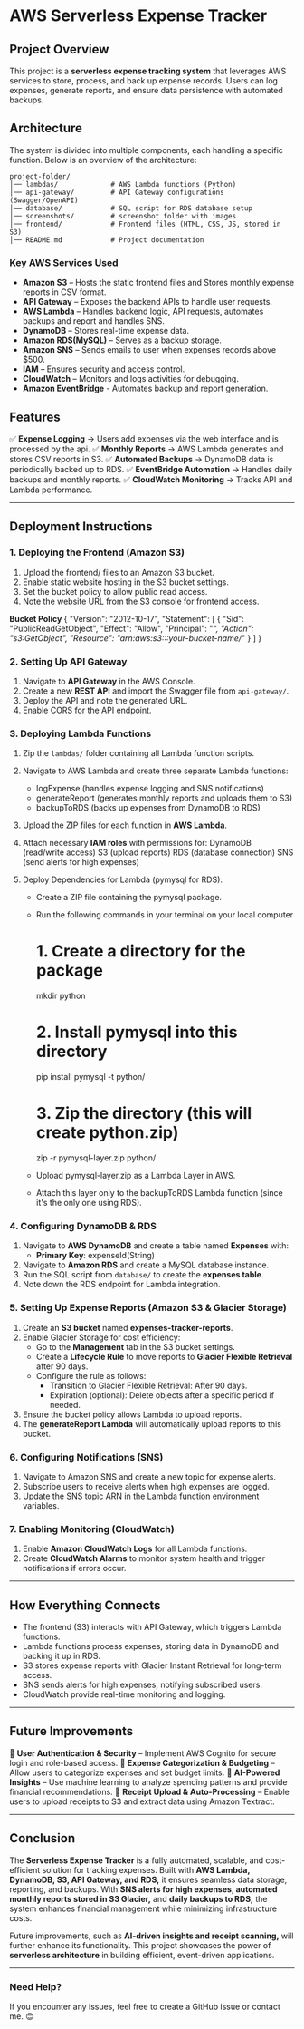 # AWS Serverless Expense Tracker

## **Project Overview**

This project is a **serverless expense tracking system** that leverages AWS services to store, process, and back up expense records. Users can log expenses, generate reports, and ensure data persistence with automated backups.

## **Architecture**

The system is divided into multiple components, each handling a specific function. Below is an overview of the architecture:

```
project-folder/
│── lambdas/             # AWS Lambda functions (Python)
│── api-gateway/         # API Gateway configurations (Swagger/OpenAPI)
│── database/            # SQL script for RDS database setup
│── screenshots/         # screenshot folder with images
│── frontend/            # Frontend files (HTML, CSS, JS, stored in S3)
│── README.md            # Project documentation
```

### **Key AWS Services Used**

- **Amazon S3** – Hosts the static frontend files and Stores monthly expense reports in CSV format.
- **API Gateway** – Exposes the backend APIs to handle user requests.
- **AWS Lambda** – Handles backend logic, API requests, automates backups and report and handles SNS.
- **DynamoDB** – Stores real-time expense data.
- **Amazon RDS(MySQL)** – Serves as a backup storage.
- **Amazon SNS** – Sends emails to user when expenses records above $500.
- **IAM** – Ensures security and access control.
- **CloudWatch** – Monitors and logs activities for debugging.
- **Amazon EventBridge** - Automates backup and report generation.

## **Features**

✅ **Expense Logging** → Users add expenses via the web interface and is processed by the api.
✅ **Monthly Reports** → AWS Lambda generates and stores CSV reports in S3.
✅ **Automated Backups** → DynamoDB data is periodically backed up to RDS.
✅ **EventBridge Automation** → Handles daily backups and monthly reports.
✅ **CloudWatch Monitoring** → Tracks API and Lambda performance.

---

## **Deployment Instructions**

### **1. Deploying the Frontend (Amazon S3)**

1. Upload the frontend/ files to an Amazon S3 bucket.
2. Enable static website hosting in the S3 bucket settings.
3. Set the bucket policy to allow public read access.
4. Note the website URL from the S3 console for frontend access.

**Bucket Policy**
{
"Version": "2012-10-17",
"Statement": [
{
"Sid": "PublicReadGetObject",
"Effect": "Allow",
"Principal": "*",
"Action": "s3:GetObject",
"Resource": "arn:aws:s3:::your-bucket-name/*"
}
]
}

### **2. Setting Up API Gateway**

1. Navigate to **API Gateway** in the AWS Console.
2. Create a new **REST API** and import the Swagger file from `api-gateway/`.
3. Deploy the API and note the generated URL.
4. Enable CORS for the API endpoint.

### **3. Deploying Lambda Functions**

1. Zip the `lambdas/` folder containing all Lambda function scripts.
2. Navigate to AWS Lambda and create three separate Lambda functions:
   - logExpense (handles expense logging and SNS notifications)
   - generateReport (generates monthly reports and uploads them to S3)
   - backupToRDS (backs up expenses from DynamoDB to RDS)
3. Upload the ZIP files for each function in **AWS Lambda**.
4. Attach necessary **IAM roles** with permissions for:
   DynamoDB (read/write access)
   S3 (upload reports)
   RDS (database connection)
   SNS (send alerts for high expenses)
5. Deploy Dependencies for Lambda (pymysql for RDS).

   - Create a ZIP file containing the pymysql package.
   - Run the following commands in your terminal on your local computer

     # 1. Create a directory for the package

     mkdir python

     # 2. Install pymysql into this directory

     pip install pymysql -t python/

     # 3. Zip the directory (this will create python.zip)

     zip -r pymysql-layer.zip python/

   - Upload pymysql-layer.zip as a Lambda Layer in AWS.
   - Attach this layer only to the backupToRDS Lambda function (since it's the only one using RDS).

### **4. Configuring DynamoDB & RDS**

1. Navigate to **AWS DynamoDB** and create a table named **Expenses** with:
   - **Primary Key**: expenseId(String)
2. Navigate to **Amazon RDS** and create a MySQL database instance.
3. Run the SQL script from `database/` to create the **expenses table**.
4. Note down the RDS endpoint for Lambda integration.

### **5. Setting Up Expense Reports (Amazon S3 & Glacier Storage)**

1. Create an **S3 bucket** named **expenses-tracker-reports**.
2. Enable Glacier Storage for cost efficiency:
   - Go to the **Management** tab in the S3 bucket settings.
   - Create a **Lifecycle Rule** to move reports to **Glacier Flexible Retrieval** after 90 days.
   - Configure the rule as follows:
     - Transition to Glacier Flexible Retrieval: After 90 days.
     - Expiration (optional): Delete objects after a specific period if needed.
3. Ensure the bucket policy allows Lambda to upload reports.
4. The **generateReport Lambda** will automatically upload reports to this bucket.

### **6. Configuring Notifications (SNS)**

1. Navigate to Amazon SNS and create a new topic for expense alerts.
2. Subscribe users to receive alerts when high expenses are logged.
3. Update the SNS topic ARN in the Lambda function environment variables.

### **7. Enabling Monitoring (CloudWatch)**

1. Enable **Amazon CloudWatch Logs** for all Lambda functions.
2. Create **CloudWatch Alarms** to monitor system health and trigger notifications if errors occur.

---

## **How Everything Connects**

- The frontend (S3) interacts with API Gateway, which triggers Lambda functions.
- Lambda functions process expenses, storing data in DynamoDB and backing it up in RDS.
- S3 stores expense reports with Glacier Instant Retrieval for long-term access.
- SNS sends alerts for high expenses, notifying subscribed users.
- CloudWatch provide real-time monitoring and logging.

---

## **Future Improvements**

🔹 **User Authentication & Security** – Implement AWS Cognito for secure login and role-based access.
🔹 **Expense Categorization & Budgeting** – Allow users to categorize expenses and set budget limits.
🔹 **AI-Powered Insights** – Use machine learning to analyze spending patterns and provide financial recommendations.
🔹 **Receipt Upload & Auto-Processing** – Enable users to upload receipts to S3 and extract data using Amazon Textract.

---

## **Conclusion**

The **Serverless Expense Tracker** is a fully automated, scalable, and cost-efficient solution for tracking expenses. Built with **AWS Lambda, DynamoDB, S3, API Gateway, and RDS,** it ensures seamless data storage, reporting, and backups. With **SNS alerts for high expenses, automated monthly reports stored in S3 Glacier,** and **daily backups to RDS,** the system enhances financial management while minimizing infrastructure costs.

Future improvements, such as **AI-driven insights and receipt scanning,** will further enhance its functionality. This project showcases the power of **serverless architecture** in building efficient, event-driven applications.

---

### **Need Help?**

If you encounter any issues, feel free to create a GitHub issue or contact me. 😊
